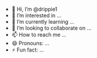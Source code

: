 - 👋 Hi, I’m @drippie1
- 👀 I’m interested in ...
- 🌱 I’m currently learning ...
- 💞️ I’m looking to collaborate on ...
- 📫 How to reach me ...
- 😄 Pronouns: ...
- ⚡ Fun fact: ...

<!---
drippie1/drippie1 is a ✨ special ✨ repository because its `README.md` (drip) appears on your GitHub profile.
You can click the Preview link to take a look at your changes.
--->
